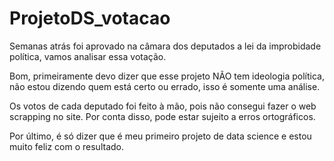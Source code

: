 # ProjetoDS_votacao
Semanas atrás foi aprovado na câmara dos deputados a lei da improbidade política, vamos analisar essa votação.


Bom, primeiramente devo dizer que esse projeto NÃO tem ideologia política, não estou dizendo quem está certo ou errado, 
isso é somente uma análise.

Os votos de cada deputado foi feito à mão, pois não consegui fazer o web scrapping no site. Por conta disso, pode estar
sujeito a erros ortográficos.

Por último, é só dizer que é meu primeiro projeto de data science e estou muito feliz com o resultado.
